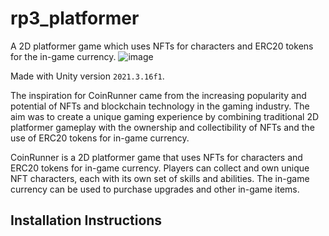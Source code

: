 # rp3_platformer
A 2D platformer game which uses NFTs for characters and ERC20 tokens for the in-game currency.
![image](https://user-images.githubusercontent.com/54744701/218635535-783e3d88-074d-4a55-9ce0-29ba36e2367b.png)


Made with Unity version `2021.3.16f1`.

The inspiration for CoinRunner came from the increasing popularity and potential of NFTs and blockchain technology in the gaming industry. The aim was to create a unique gaming experience by combining traditional 2D platformer gameplay with the ownership and collectibility of NFTs and the use of ERC20 tokens for in-game currency.

CoinRunner is a 2D platformer game that uses NFTs for characters and ERC20 tokens for in-game currency. Players can collect and own unique NFT characters, each with its own set of skills and abilities. The in-game currency can be used to purchase upgrades and other in-game items.

## Installation Instructions

